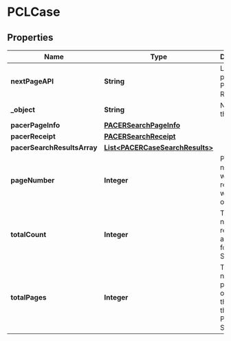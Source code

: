 

# PCLCase


## Properties

| Name | Type | Description | Notes |
|------------ | ------------- | ------------- | -------------|
|**nextPageAPI** | **String** | Link to next page of the PCL Search Results. |  |
|**_object** | **String** | Name of the object |  |
|**pacerPageInfo** | [**PACERSearchPageInfo**](PACERSearchPageInfo.md) |  |  |
|**pacerReceipt** | [**PACERSearchReceipt**](PACERSearchReceipt.md) |  |  |
|**pacerSearchResultsArray** | [**List&lt;PACERCaseSearchResults&gt;**](PACERCaseSearchResults.md) |  |  |
|**pageNumber** | **Integer** | Page number for which results where obtained. |  |
|**totalCount** | **Integer** | Total number of records available for this Search. |  |
|**totalPages** | **Integer** | Total number of pages to obtain all the objects the current PCL Search. |  |



